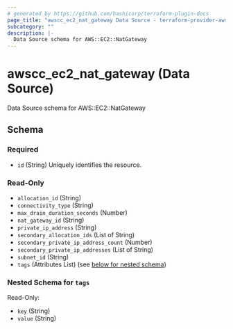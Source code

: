 ```yaml
---
# generated by https://github.com/hashicorp/terraform-plugin-docs
page_title: "awscc_ec2_nat_gateway Data Source - terraform-provider-awscc"
subcategory: ""
description: |-
  Data Source schema for AWS::EC2::NatGateway
---
```


# awscc_ec2_nat_gateway (Data Source)

Data Source schema for AWS::EC2::NatGateway



<!-- schema generated by tfplugindocs -->
## Schema

### Required

- `id` (String) Uniquely identifies the resource.

### Read-Only

- `allocation_id` (String)
- `connectivity_type` (String)
- `max_drain_duration_seconds` (Number)
- `nat_gateway_id` (String)
- `private_ip_address` (String)
- `secondary_allocation_ids` (List of String)
- `secondary_private_ip_address_count` (Number)
- `secondary_private_ip_addresses` (List of String)
- `subnet_id` (String)
- `tags` (Attributes List) (see [below for nested schema](#nestedatt--tags))

<a id="nestedatt--tags"></a>
### Nested Schema for `tags`

Read-Only:

- `key` (String)
- `value` (String)


